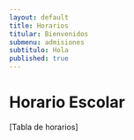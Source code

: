 ```yaml
---
layout: default
title: Horarios
titular: Bienvenidos
submenu: admisiones
subtitulo: Hola
published: true
---
```



# Horario Escolar


[Tabla de horarios]
